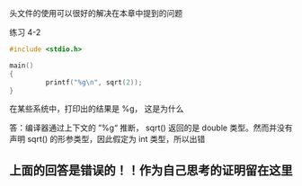 头文件的使用可以很好的解决在本章中提到的问题

练习 4-2
```cpp
#include <stdio.h>

main() 
{
         printf("%g\n", sqrt(2));
} 
```

在某些系统中，打印出的结果是 %g， 这是为什么

答：编译器通过上下文的 ”%g“ 推断， sqrt() 返回的是 double 类型。然而并没有声明 sqrt() 的形参类型，因此假定为 int 类型，所以出错

## 上面的回答是错误的！！作为自己思考的证明留在这里